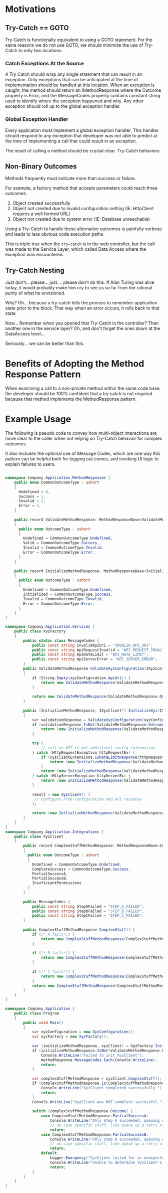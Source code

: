 # Motivations

## Try-Catch == GOTO
Try-Catch is functionally equivalent to using a GOTO statement.
For the same reasons we do not use GOTO, we should minimize the use of Try-Catch to only two locations.

### Catch Exceptions At the Source
A Try Catch should wrap any single statement that can result in an exception.
Only exceptions that can be anticipated at the time of implementation should be handled at this location.
When an exception is caught, the method should return an IMethodResponse where the Outcome property is Error, and the MessageCodes property contains constant string used to identify where the exception happened and why.
Any other exception should roll up to the global exception handler.

### Global Exception Handler
Every application must implement a global exception handler.
This handler should respond to any exception that developer was not able to predict at the time of implementing a call that could result in an exception.

The result of calling a method should be crystal clear. Try-Catch behaviors

## Non-Binary Outcomes
Methods frequently must indicate more than success or failure.

For example, a factory method that accepts parameters could reach three outcomes.
1) Object created successfully
2) Object not created due to invalid configuration setting (IE: HttpClient requires a well formed URL)
3) Object not created due to system error (IE: Database unreachable)

Using a Try-Catch to handle these alternative outcomes is painfully verbose and leads to less obvious code execution paths.

This is triple true when the `try-catch` is in the web controller, but the call was made to the Service Layer, which called Data Access where the exception was encountered.

## Try-Catch Nesting
Just don't... please... just.... please don't do this. If Alan Turing was alive today, it would probably make him cry to see us so far from the rational purity of what he envisioned.

Why? Oh... because a try-catch tells the process to remember application state prior to the block. That way when an error occurs, it rolls back to that state.

Now... Remember when you opened that Try-Catch in the controller? Then another one in the service layer? Oh, and don't forget the ones down at the DataAccess level...

Seriously... we can be better than this. 

# Benefits of Adopting the Method Response Pattern
When examining a call to a non-private method within the same code base, the developer should be 100% confident that a try catch is not required because that method implements the MethodResponse pattern. 

# Example Usage
The following is pseudo code to convey how multi-object interactions are more clear to the caller when not relying on Try-Catch behavior for complex outcomes. 

It also includes the optional use of Message Codes, which are one way this pattern can be helpful both for logging out comes, and invoking UI logic to explain failures to users.
```c#

namespace Company.Application.MethodResponses {
    public enum CommonOutcomeType : ushort
    {
      Undefined = 0,
      Success = 1,
      Invalid = 2,
      Error = 3,
    }
    
    public record ValidateMethodResponse: MethodResponseBase<ValidateMethodResponse.OutcomeType>
    {
      public enum OutcomeType : ushort
      {
        Undefined = CommonOutcomeType.Undefined,
        Valid = CommonOutcomeType.Success,
        Invalid = CommonOutcomeType.Invalid,
        Error = CommonOutcomeType.Error,
      }
    }
    
    public record InitializeMethodResponse: MethodResponseBase<InitializeMethodResponse.OutcomeType>
    {
      public enum OutcomeType : ushort
      {
        Undefined = CommonOutcomeType.Undefined,
        Initialized = CommonOutcomeType.Success,
        Invalid = CommonOutcomeType.Invalid,
        Error = CommonOutcomeType.Error,
      }
    }
}

namespace Company.Application.Services {
    public class XyzFactory
    {
        public static class MessageCodes {
            public const string InvalidApiUri = "INVALID_API_URI";
            public const string ApiRequestInvalid = "API_REQUEST_INVALID";
            public const string ApiRateLimit = "API_RATE_LIMIT";
            public const string ApiServerError = "API_SERVER_ERROR";
        }
        public ValidateMethodResponse ValidateXyzConfiguration(IXyzConfiguration xyzConfiguration)
        {
            if (String.Empty(xyzConfiguration.ApiUri)) {
                return new ValidateMethodResponse(ValidateMethodResponse.OutcomeType.Invalid, MessageCodes.InvalidApiUri);
            }
            
            return new ValidateMethodResponse(ValidateMethodResponse.OutcomeType.Valid);
        }
    
        public (InitializeMethodResponse, IXyzClient?) InitializeXyz(IXyzConfiguration xyzConfiguration)
        {
            var validationResponse = ValidateXyzConfiguration(xyzConfiguration);
            if (validationResponse.IsNot(ValidateMethodResponse.OutcomeType.Valid) {
                return (new InitializeMethodResponse(ValidateMethodResponse.OutcomeType.Invalid, validationResponse.MessageCodes), null); 
            }
    
            try {
                // call an API to get additional config information
            } catch (HttpRequestException httpRequestEx) {
                if (xyzClientExtensions.IsRateLimitResponse(httpRequestEx)) {
                    return (new InitializeMethodResponse(ValidateMethodResponse.OutcomeType.Invalid, new [] {MessageCodes.ApiRateLimit, xyzClientExtensions.GetErrorMessage(httpRequestEx)}), null);
                }
                return (new InitializeMethodResponse(ValidateMethodResponse.OutcomeType.Invalid, new [] {MessageCodes.ApiRequestInvalid, xyzClientExtensions.GetErrorMessage(httpRequestEx)}), null);
            } catch (HttpServerException httpServerEx) {
                return (new InitializeMethodResponse(ValidateMethodResponse.OutcomeType.Error, new [] {MessageCodes.ApiServerError, xyzClientExtensions.GetErrorMessage(httpServerEx)}), null);
            }
            
            result = new XyzClient() {
             // configure From configuration and API response
            };
            
            return (new InitializeMethodResponse(ValidateMethodResponse.OutcomeType.Initialized, xyzClient);
        }
    }
}
namespace Company.Application.Integrations {
    public class XyzClient
    {
        public record ComplexStuffMethodResponse: MethodResponseBase<InitializeMethodResponse.OutcomeType>
        {
          public enum OutcomeType : ushort
          {
            Undefined = CommonOutcomeType.Undefined,
            CompleteSuccess = CommonOutcomeType.Success,
            PartialSuccessA,
            PartialSuccessB,
            InsuficientPermissions
          }
        }
        
        public MessageCodes {
            public const string StepAFailed = "STEP_A_FAILED";
            public const string StepBFailed = "STEP_B_FAILED";
            public const string StepCFailed = "STEP_C_FAILED";
        }
        
        public ComplexStuffMethodResponse ComplexStuff() {
            if (/* A fails*/) {
                return new ComplexStuffMethodResponse(ComplexStuffMethodResponse.Error, MessageCodes.StepAFailed);
            }
    
            if (/* B fails*/) {
                return new ComplexStuffMethodResponse(ComplexStuffMethodResponse.PartialSuccessA, MessageCodes.StepBFailed);
            }
            
            if (/* C fails*/) {
                return new ComplexStuffMethodResponse(ComplexStuffMethodResponse.PartialSuccessB, MessageCodes.StepCFailed);
            }
            return new ComplexStuffMethodResponse(ComplexStuffMethodResponse.CompleteSuccess);
        }
    }
}

namespace Company.Application {
    public class Program
    {
        public void Main()
        {
            var xyzConfiguration = new XyzConfiguration();
            var xyzFactory = new XyzFactory();
            
            var (initializeMethodResponse, xyzClient) = XyzFactory.InitializeXyz(xyzConfiguration);
            if (initializeMethodResponse.IsNot(ValidateMethodResponse.OutcomeType.Initialized)) {
                Console.WriteLine("Failed to init XyzClient");
                methodResponse.MessageCodes.Each(Console.WriteLine);
                return;
            }
            
            var complexStuffMethodResponse = xyzClient.ComplexStuff();
            if (complexStuffMethodResponse.Is(ComplexStuffMethodResponse.CompleteSuccess) {
                Console.WriteLine("XyzClient completed successfully.");
                return;
            }
            Console.WriteLine("XyzClient was NOT complete successful.");
            
            switch (complexStuffMethodResponse.Outcome) {
                case ComplexStuffMethodResponse.PartialSuccessA:
                    Console.WriteLine("Only Step A succeeded, queuing work to retry steps B & C.");
                    // do case specific stuff, like queue up a retry of step B&C only
                    return;
                case ComplexStuffMethodResponse.PartialSuccessB:
                    Console.WriteLine("Only Step A succeeded, queuing work to retry step C only.");
                    // do case specific stuff, like queue up a retry of step C only
                    return;
                default:
                    Logger.Emergency("XyzClient failed for an unexpected reason. Please investigate for case XXXXXXX!");
                    Console.WriteLine("Unable to determine XyzClient's outcome!!\nEmergency level log created!");
                    return;
            }
        }
    }
}
```